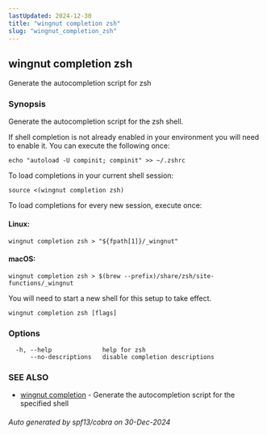 ```yaml
---
lastUpdated: 2024-12-30
title: "wingnut completion zsh"
slug: "wingnut_completion_zsh"
---
```

## wingnut completion zsh

Generate the autocompletion script for zsh

### Synopsis

Generate the autocompletion script for the zsh shell.

If shell completion is not already enabled in your environment you will need
to enable it.  You can execute the following once:

	echo "autoload -U compinit; compinit" >> ~/.zshrc

To load completions in your current shell session:

	source <(wingnut completion zsh)

To load completions for every new session, execute once:

#### Linux:

	wingnut completion zsh > "${fpath[1]}/_wingnut"

#### macOS:

	wingnut completion zsh > $(brew --prefix)/share/zsh/site-functions/_wingnut

You will need to start a new shell for this setup to take effect.


```
wingnut completion zsh [flags]
```

### Options

```
  -h, --help              help for zsh
      --no-descriptions   disable completion descriptions
```

### SEE ALSO

* [wingnut completion](/cli/wingnut_completion/)	 - Generate the autocompletion script for the specified shell

###### Auto generated by spf13/cobra on 30-Dec-2024
